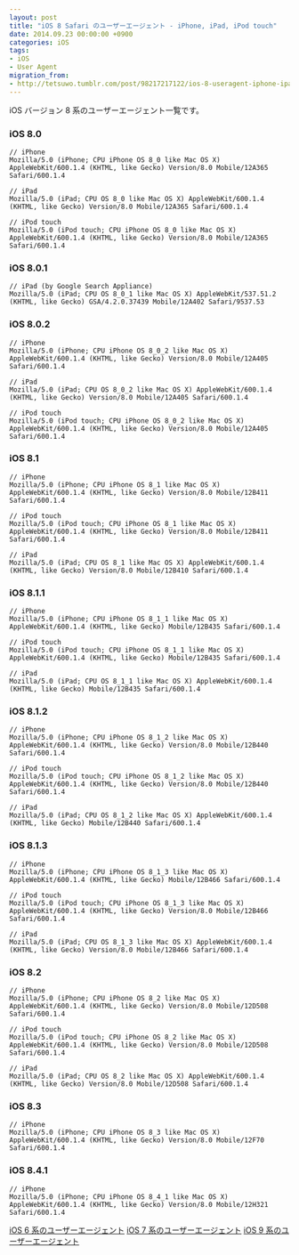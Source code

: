 ```yaml
---
layout: post
title: "iOS 8 Safari のユーザーエージェント - iPhone, iPad, iPod touch"
date: 2014.09.23 00:00:00 +0900
categories: iOS
tags:
- iOS
- User Agent
migration_from: 
- http://tetsuwo.tumblr.com/post/98217217122/ios-8-useragent-iphone-ipad-ipod-touch
---
```


iOS バージョン 8 系のユーザーエージェント一覧です。


### iOS 8.0

    // iPhone
    Mozilla/5.0 (iPhone; CPU iPhone OS 8_0 like Mac OS X) AppleWebKit/600.1.4 (KHTML, like Gecko) Version/8.0 Mobile/12A365 Safari/600.1.4

    // iPad
    Mozilla/5.0 (iPad; CPU OS 8_0 like Mac OS X) AppleWebKit/600.1.4 (KHTML, like Gecko) Version/8.0 Mobile/12A365 Safari/600.1.4

    // iPod touch
    Mozilla/5.0 (iPod touch; CPU iPhone OS 8_0 like Mac OS X) AppleWebKit/600.1.4 (KHTML, like Gecko) Version/8.0 Mobile/12A365 Safari/600.1.4

### iOS 8.0.1

    // iPad (by Google Search Appliance)
    Mozilla/5.0 (iPad; CPU OS 8_0_1 like Mac OS X) AppleWebKit/537.51.2 (KHTML, like Gecko) GSA/4.2.0.37439 Mobile/12A402 Safari/9537.53

### iOS 8.0.2

    // iPhone
    Mozilla/5.0 (iPhone; CPU iPhone OS 8_0_2 like Mac OS X) AppleWebKit/600.1.4 (KHTML, like Gecko) Version/8.0 Mobile/12A405 Safari/600.1.4

    // iPad
    Mozilla/5.0 (iPad; CPU OS 8_0_2 like Mac OS X) AppleWebKit/600.1.4 (KHTML, like Gecko) Version/8.0 Mobile/12A405 Safari/600.1.4

    // iPod touch
    Mozilla/5.0 (iPod touch; CPU iPhone OS 8_0_2 like Mac OS X) AppleWebKit/600.1.4 (KHTML, like Gecko) Version/8.0 Mobile/12A405 Safari/600.1.4


### iOS 8.1

    // iPhone
    Mozilla/5.0 (iPhone; CPU iPhone OS 8_1 like Mac OS X) AppleWebKit/600.1.4 (KHTML, like Gecko) Version/8.0 Mobile/12B411 Safari/600.1.4

    // iPod touch
    Mozilla/5.0 (iPod touch; CPU iPhone OS 8_1 like Mac OS X) AppleWebKit/600.1.4 (KHTML, like Gecko) Version/8.0 Mobile/12B411 Safari/600.1.4
    
    // iPad
    Mozilla/5.0 (iPad; CPU OS 8_1 like Mac OS X) AppleWebKit/600.1.4 (KHTML, like Gecko) Version/8.0 Mobile/12B410 Safari/600.1.4


### iOS 8.1.1

    // iPhone
    Mozilla/5.0 (iPhone; CPU iPhone OS 8_1_1 like Mac OS X) AppleWebKit/600.1.4 (KHTML, like Gecko) Mobile/12B435 Safari/600.1.4
    
    // iPod touch
    Mozilla/5.0 (iPod touch; CPU iPhone OS 8_1_1 like Mac OS X) AppleWebKit/600.1.4 (KHTML, like Gecko) Mobile/12B435 Safari/600.1.4
    
    // iPad
    Mozilla/5.0 (iPad; CPU OS 8_1_1 like Mac OS X) AppleWebKit/600.1.4 (KHTML, like Gecko) Mobile/12B435 Safari/600.1.4


### iOS 8.1.2

    // iPhone
    Mozilla/5.0 (iPhone; CPU iPhone OS 8_1_2 like Mac OS X) AppleWebKit/600.1.4 (KHTML, like Gecko) Version/8.0 Mobile/12B440 Safari/600.1.4
    
    // iPod touch
    Mozilla/5.0 (iPod touch; CPU iPhone OS 8_1_2 like Mac OS X) AppleWebKit/600.1.4 (KHTML, like Gecko) Version/8.0 Mobile/12B440 Safari/600.1.4
    
    // iPad
    Mozilla/5.0 (iPad; CPU OS 8_1_2 like Mac OS X) AppleWebKit/600.1.4 (KHTML, like Gecko) Mobile/12B440 Safari/600.1.4


### iOS 8.1.3

    // iPhone 
    Mozilla/5.0 (iPhone; CPU iPhone OS 8_1_3 like Mac OS X) AppleWebKit/600.1.4 (KHTML, like Gecko) Mobile/12B466 Safari/600.1.4

    // iPod touch
    Mozilla/5.0 (iPod touch; CPU iPhone OS 8_1_3 like Mac OS X) AppleWebKit/600.1.4 (KHTML, like Gecko) Version/8.0 Mobile/12B466 Safari/600.1.4

    // iPad
    Mozilla/5.0 (iPad; CPU OS 8_1_3 like Mac OS X) AppleWebKit/600.1.4 (KHTML, like Gecko) Version/8.0 Mobile/12B466 Safari/600.1.4
    

### iOS 8.2

    // iPhone
    Mozilla/5.0 (iPhone; CPU iPhone OS 8_2 like Mac OS X) AppleWebKit/600.1.4 (KHTML, like Gecko) Version/8.0 Mobile/12D508 Safari/600.1.4

    // iPod touch
    Mozilla/5.0 (iPod touch; CPU iPhone OS 8_2 like Mac OS X) AppleWebKit/600.1.4 (KHTML, like Gecko) Version/8.0 Mobile/12D508 Safari/600.1.4
    
    // iPad
    Mozilla/5.0 (iPad; CPU OS 8_2 like Mac OS X) AppleWebKit/600.1.4 (KHTML, like Gecko) Version/8.0 Mobile/12D508 Safari/600.1.4


### iOS 8.3

    // iPhone
    Mozilla/5.0 (iPhone; CPU iPhone OS 8_3 like Mac OS X) AppleWebKit/600.1.4 (KHTML, like Gecko) Version/8.0 Mobile/12F70 Safari/600.1.4


### iOS 8.4.1

    // iPhone
    Mozilla/5.0 (iPhone; CPU iPhone OS 8_4_1 like Mac OS X) AppleWebKit/600.1.4 (KHTML, like Gecko) Version/8.0 Mobile/12H321 Safari/600.1.4




[iOS 6 系のユーザーエージェント](https://blog.t5o.me/post/20121002/ios-6-safari-iphone-ipad.html)
[iOS 7 系のユーザーエージェント](https://blog.t5o.me/post/20130924/ios-7-safari-iphone-ipad-ipod-touch.html)
[iOS 9 系のユーザーエージェント](https://blog.t5o.me/post/20130924/ios-7-safari-iphone-ipad-ipod-touch.html)
